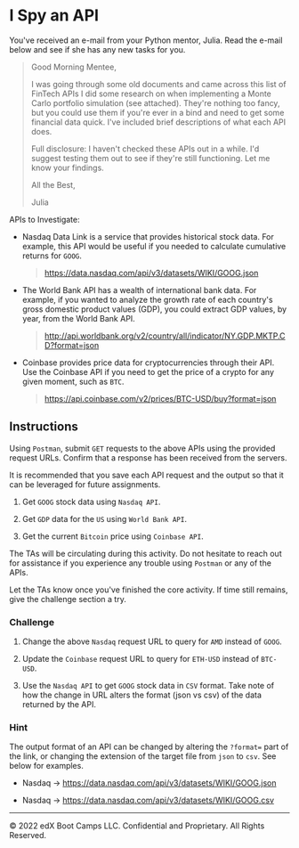 # I Spy an API

You've received an e-mail from your Python mentor, Julia. Read the e-mail below and see if she has any new tasks for you.

> Good Morning Mentee,
>
> I was going through some old documents and came across this list of FinTech APIs I did some research on when implementing a Monte Carlo portfolio simulation (see attached). They're nothing too fancy, but you could use them if you're ever in a bind and need to get some financial data quick. I've included brief descriptions of what each API does.
>
> Full disclosure: I haven't checked these APIs out in a while. I'd suggest testing them out to see if they're still functioning. Let me know your findings.
>
> All the Best,
>
>Julia

APIs to Investigate:

* Nasdaq Data Link is a service that provides historical stock data. For example, this API would be useful if you needed to calculate cumulative returns for `GOOG`.

  > https://data.nasdaq.com/api/v3/datasets/WIKI/GOOG.json

* The World Bank API has a wealth of international bank data. For example, if you wanted to analyze the growth rate of each country's gross domestic product values (GDP), you could extract GDP values, by year, from the World Bank API.

  > http://api.worldbank.org/v2/country/all/indicator/NY.GDP.MKTP.CD?format=json

* Coinbase provides price data for cryptocurrencies through their API. Use the Coinbase API if you need to get the price of a crypto for any given moment, such as `BTC`.

  > https://api.coinbase.com/v2/prices/BTC-USD/buy?format=json

## Instructions

Using `Postman`, submit `GET` requests to the above APIs using the provided request URLs. Confirm that a response has been received from the servers.

It is recommended that you save each API request and the output so that it can be leveraged for future assignments.

1. Get `GOOG` stock data using `Nasdaq API`.

2. Get `GDP` data for the `US` using `World Bank API`.

3. Get the current `Bitcoin` price using `Coinbase API`.

The TAs will be circulating during this activity. Do not hesitate to reach out for assistance if you experience any trouble using `Postman` or any of the APIs.

Let the TAs know once you've finished the core activity. If time still remains, give the challenge section a try.

### Challenge

1. Change the above `Nasdaq` request URL to query for `AMD` instead of `GOOG`.

2. Update the `Coinbase` request URL to query for `ETH-USD` instead of `BTC-USD`.

3. Use the `Nasdaq API` to get `GOOG` stock data in `CSV` format. Take note of how the change in URL alters the format (json vs csv) of the data returned by the API.

### Hint

The output format of an API can be changed by altering the `?format=` part of the link, or changing the extension of the target file from `json` to `csv`. See below for examples.

* Nasdaq -> https://data.nasdaq.com/api/v3/datasets/WIKI/GOOG.json

* Nasdaq -> https://data.nasdaq.com/api/v3/datasets/WIKI/GOOG.csv

---

© 2022 edX Boot Camps LLC. Confidential and Proprietary. All Rights Reserved.
